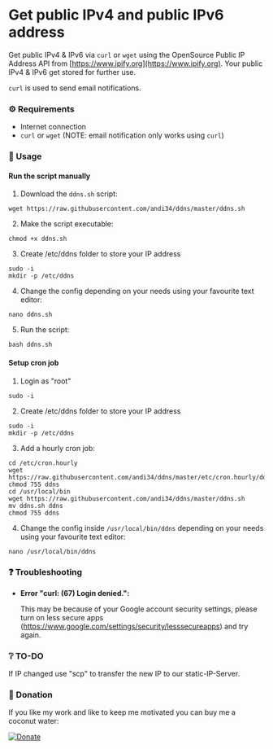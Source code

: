 # Get public IPv4 and public IPv6 address

Get public IPv4 & IPv6 via `curl` or `wget` using the OpenSource Public IP Address API from [https://www.ipify.org](https://www.ipify.org).
Your public IPv4 & IPv6 get stored for further use.

`curl` is used to send email notifications.


### :gear: Requirements

- Internet connection
- `curl` or `wget` (NOTE: email notification only works using `curl`)


### :wrench: Usage

#### Run the script manually

1. Download the `ddns.sh` script:

  `wget https://raw.githubusercontent.com/andi34/ddns/master/ddns.sh`

2. Make the script executable:

  `chmod +x ddns.sh`

3. Create /etc/ddns folder to store your IP address

  ```
  sudo -i
  mkdir -p /etc/ddns
  ```

4. Change the config depending on your needs using your favourite text editor:

  `nano ddns.sh`


5. Run the script:

  `bash ddns.sh`


#### Setup cron job

1. Login as "root"

  `sudo -i`

2. Create /etc/ddns folder to store your IP address

  ```
  sudo -i
  mkdir -p /etc/ddns
  ```

3. Add a hourly cron job:

  ```
  cd /etc/cron.hourly
  wget https://raw.githubusercontent.com/andi34/ddns/master/etc/cron.hourly/ddns
  chmod 755 ddns
  cd /usr/local/bin
  wget https://raw.githubusercontent.com/andi34/ddns/master/ddns.sh
  mv ddns.sh ddns
  chmod 755 ddns
  ```


4. Change the config inside `/usr/local/bin/ddns` depending on your needs using your favourite text editor:

  `nano /usr/local/bin/ddns`


### :question: Troubleshooting

- **Error "curl: (67) Login denied.":**

  This may be because of your Google account security settings,
  please turn on less secure apps (https://www.google.com/settings/security/lesssecureapps) and try again.


### :grey_question: TO-DO

If IP changed use "scp" to transfer the new IP to our static-IP-Server.


### :tada: Donation

If you like my work and like to keep me motivated you can buy me a coconut water:

[![Donate](https://img.shields.io/badge/Donate-PayPal-green.svg)](https://www.paypal.me/andreasblaesius)
